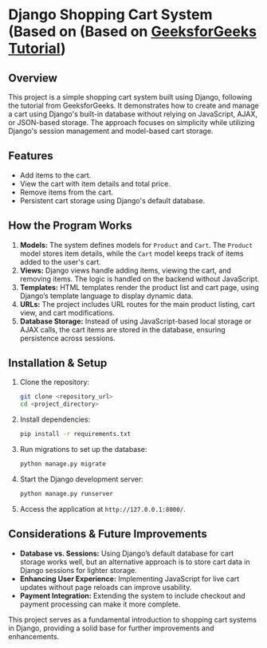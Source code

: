 # Django Shopping Cart System (Based on (Based on [GeeksforGeeks Tutorial](https://www.geeksforgeeks.org/how-to-add-cart-in-a-web-page-using-django/))

## Overview
This project is a simple shopping cart system built using Django, following the tutorial from GeeksforGeeks. It demonstrates how to create and manage a cart using Django's built-in database without relying on JavaScript, AJAX, or JSON-based storage. The approach focuses on simplicity while utilizing Django's session management and model-based cart storage.

## Features
- Add items to the cart.
- View the cart with item details and total price.
- Remove items from the cart.
- Persistent cart storage using Django's default database.

## How the Program Works
1. **Models:** The system defines models for `Product` and `Cart`. The `Product` model stores item details, while the `Cart` model keeps track of items added to the user's cart.
2. **Views:** Django views handle adding items, viewing the cart, and removing items. The logic is handled on the backend without JavaScript.
3. **Templates:** HTML templates render the product list and cart page, using Django’s template language to display dynamic data.
4. **URLs:** The project includes URL routes for the main product listing, cart view, and cart modifications.
5. **Database Storage:** Instead of using JavaScript-based local storage or AJAX calls, the cart items are stored in the database, ensuring persistence across sessions.

## Installation & Setup
1. Clone the repository:
   ```bash
   git clone <repository_url>
   cd <project_directory>
   ```
2. Install dependencies:
   ```bash
   pip install -r requirements.txt
   ```
3. Run migrations to set up the database:
   ```bash
   python manage.py migrate
   ```
4. Start the Django development server:
   ```bash
   python manage.py runserver
   ```
5. Access the application at `http://127.0.0.1:8000/`.

## Considerations & Future Improvements
- **Database vs. Sessions:** Using Django’s default database for cart storage works well, but an alternative approach is to store cart data in Django sessions for lighter storage.
- **Enhancing User Experience:** Implementing JavaScript for live cart updates without page reloads can improve usability.
- **Payment Integration:** Extending the system to include checkout and payment processing can make it more complete.

This project serves as a fundamental introduction to shopping cart systems in Django, providing a solid base for further improvements and enhancements.


